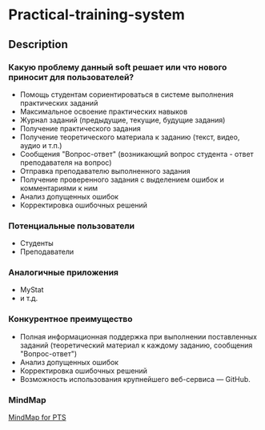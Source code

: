 # Practical-training-system

## Description

### Какую проблему данный soft решает или что нового приносит для пользователей?

- Помощь студентам сориентироваться в системе выполнения практических заданий
- Максимальное освоение практических навыков
- Журнал заданий (предыдущие, текущие, будущие задания)
- Получение практического задания
- Получение теоретического материала к заданию (текст, видео, аудио и т.п.)
- Сообщения "Вопрос-ответ" (возникающий вопрос студента - ответ преподавателя на вопрос)  
- Отправка преподавателю выполненного задания
- Получение проверенного задания с выделением ошибок и комментариями к ним
- Анализ допущенных ошибок
- Корректировка ошибочных решений

### Потенциальные пользователи

- Студенты
- Преподаватели

### Аналогичные приложения

- MyStat
- и т.д.

### Конкурентное преимущество

- Полная информационная поддержка при выполнении поставленных заданий (теоретический материал к каждому заданию, сообщения "Вопрос-ответ")
- Анализ допущенных ошибок
- Корректировка ошибочных решений
- Возможность использования крупнейшего веб-сервиса — GitHub.

### MindMap

[MindMap for PTS](https://coggle.it/diagram/XqCltepGhyCprbxn/t/-/d47a5a0214912c1fcedf353f8be69dd3352d8cc59f3254496e24811ff1e272f1)
